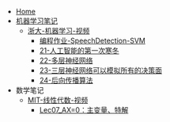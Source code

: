 <!-- _sidebar.md -->

* [Home](README.md)
* [机器学习笔记](Notes-机器学习/README.md)
	* [浙大-机器学习-视频](Notes-机器学习/浙大-机器学习-视频/README.md)
		* [编程作业-SpeechDetection-SVM](Notes-机器学习/浙大-机器学习-视频/编程作业-SpeechDetection-SVM.md)
		* [21-人工智能的第一次寒冬](Notes-机器学习/浙大-机器学习-视频/21-人工智能的第一次寒冬.md)
		* [22-多层神经网络](Notes-机器学习/浙大-机器学习-视频/22-多层神经网络.md)
		* [23-三层神经网络可以模拟所有的决策面](Notes-机器学习/浙大-机器学习-视频/23-三层神经网络可以模拟所有的决策面.md)
		* [24-后向传播算法](Notes-机器学习/浙大-机器学习-视频/24-后向传播算法.md)
* 数学笔记
	* [MIT-线性代数-视频](Notes-数学/MIT-线性代数-视频/README.md)
		* [Lec07_AX=0：主变量、特解](Notes-数学/MIT-线性代数-视频/Lec07_AX=0：主变量、特解.md)


